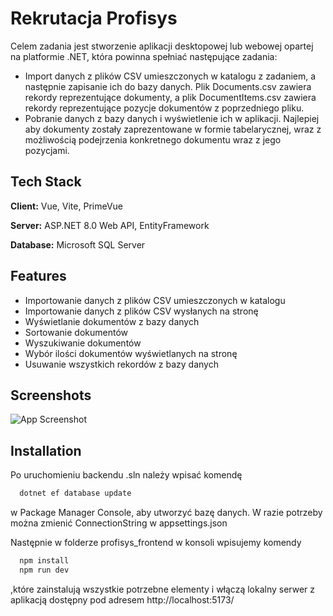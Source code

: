 
# Rekrutacja Profisys

Celem zadania jest stworzenie aplikacji desktopowej lub webowej opartej na platformie .NET, która powinna spełniać następujące zadania:

* Import danych z plików CSV umieszczonych w katalogu z zadaniem, a następnie zapisanie ich do bazy danych. Plik Documents.csv zawiera rekordy reprezentujące dokumenty, a plik DocumentItems.csv zawiera rekordy reprezentujące pozycje dokumentów z poprzedniego pliku.
* Pobranie danych z bazy danych i wyświetlenie ich w aplikacji. Najlepiej aby dokumenty zostały zaprezentowane w formie tabelarycznej, wraz z możliwością podejrzenia konkretnego dokumentu wraz z jego pozycjami.


## Tech Stack

**Client:** Vue, Vite, PrimeVue

**Server:** ASP.NET 8.0 Web API, EntityFramework

**Database:** Microsoft SQL Server


## Features

- Importowanie danych z plików CSV umieszczonych w katalogu
- Importowanie danych z plików CSV wysłanych na stronę
- Wyświetlanie dokumentów z bazy danych
- Sortowanie dokumentów
- Wyszukiwanie dokumentów
- Wybór ilości dokumentów wyświetlanych na stronę
- Usuwanie wszystkich rekordów z bazy danych


## Screenshots

![App Screenshot](https://i.imgur.com/hsvIkg4.png)


## Installation

Po uruchomieniu backendu .sln należy wpisać komendę

```bash
  dotnet ef database update
```
w Package Manager Console, aby utworzyć bazę danych.
W razie potrzeby można zmienić ConnectionString w appsettings.json

Następnie w folderze profisys_frontend w konsoli wpisujemy komendy
```bash
  npm install
  npm run dev
```
,które zainstalują wszystkie potrzebne elementy i włączą lokalny serwer z aplikacją dostępny pod adresem http://localhost:5173/
    
